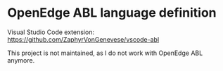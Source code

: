 # OpenEdge ABL language definition
Visual Studio Code extension: https://github.com/ZaphyrVonGenevese/vscode-abl

This project is not maintained, as I do not work with OpenEdge ABL anymore.
